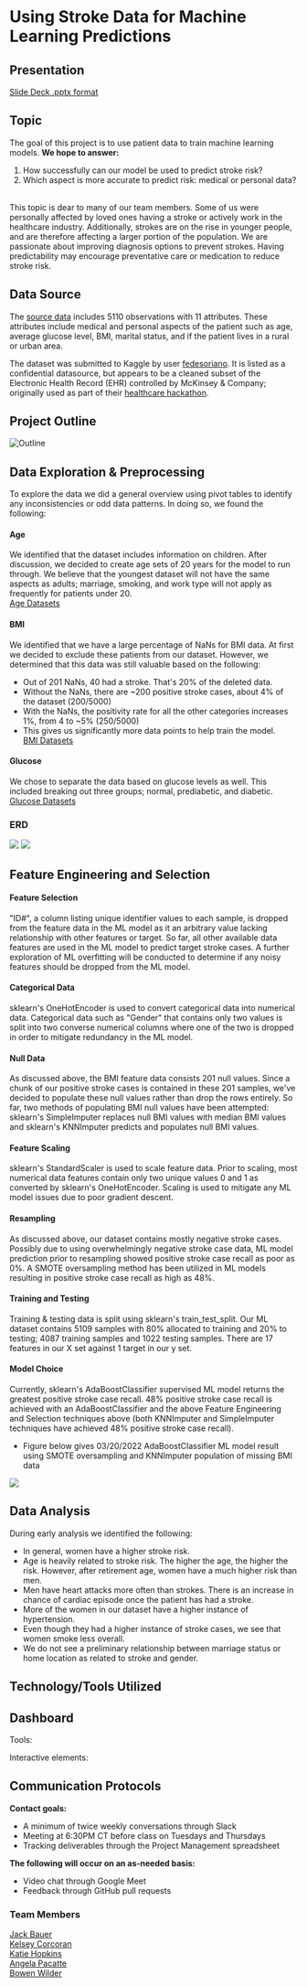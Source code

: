 # Using Stroke Data for Machine Learning Predictions

## Presentation
[Slide Deck .pptx format](/Wilder/PowerPoint/Stroke%20ML%20Slide%20Deck.pptx) 

## Topic
 
The goal of this project is to use patient data to train machine learning models. 
**We hope to answer:**
1. How successfully can our model be used to predict stroke risk?
2. Which aspect is more accurate to predict risk: medical or personal data?
<br></br>
 
This topic is dear to many of our team members. Some of us were personally affected by loved ones having a stroke or actively work in the healthcare industry. Additionally, strokes are on the rise in younger people, and are therefore affecting a larger portion of the population. 
We are passionate about improving diagnosis options to prevent strokes. Having predictability may encourage preventative care or medication to reduce stroke risk.
 
 
## Data Source
The [source data](https://www.kaggle.com/fedesoriano/stroke-prediction-dataset) includes 5110 observations with 11 attributes. These attributes include medical and personal aspects of the patient such as age, average glucose level, BMI, marital status, and if the patient lives in a rural or urban area.
 
 
The dataset was submitted to Kaggle by user [fedesoriano](https://www.kaggle.com/fedesoriano). It is listed as a confidential datasource, but appears to be a cleaned subset of the Electronic Health Record (EHR) controlled by McKinsey & Company; originally used as part of their [healthcare hackathon](https://datahack.analyticsvidhya.com/contest/mckinsey-analytics-online-hackathon).
 
## Project Outline
![Outline](https://user-images.githubusercontent.com/91762315/158919235-8a4f7e26-c8f1-4b3e-92c1-d9233f8d6670.png)

 
## Data Exploration & Preprocessing
To explore the data we did a general overview using pivot tables to identify any inconsistencies or odd data patterns. In doing so, we found the following:
 
#### Age
We identified that the dataset includes information on children. After discussion, we decided to create age sets of 20 years for the model to run through. We believe that the youngest dataset will not have the same aspects as adults; marriage, smoking, and work type will not apply as frequently for patients under 20.  
[Age Datasets](/Resources/Age_Datasets)
 
#### BMI
We identified that we have a large percentage of NaNs for BMI data. At first we decided to exclude these patients from our dataset. However, we determined that this data was still valuable based on the following:
- Out of 201 NaNs, 40 had a stroke. That's 20% of the deleted data.
- Without the NaNs, there are ~200 positive stroke cases, about 4% of the dataset (200/5000)
- With the NaNs, the positivity rate for all the other categories increases 1%, from 4 to ~5% (250/5000)
- This gives us significantly more data points to help train the model.  
[BMI Datasets](/Resources/BMI_Datasets)
 
#### Glucose
We chose to separate the data based on glucose levels as well. This included breaking out three groups; normal, prediabetic, and diabetic.  
[Glucose Datasets](/Resources/Glucose_Datasets)

### ERD
![](Bauer/ERD_Screenshots/ERD-ver-1.png)
![](Bauer/ERD_Screenshots/ERD-ver-2.png)


## Feature Engineering and Selection

#### Feature Selection
"ID#", a column listing unique identifier values to each sample, is dropped from the feature data in the ML model as it an arbitrary value lacking relationship with other features or target. So far, all other available data features are used in the ML model to predict target stroke cases. A further exploration of ML overfitting will be conducted to determine if any noisy features should be dropped from the ML model.

#### Categorical Data
sklearn's OneHotEncoder is used to convert categorical data into numerical data. Categorical data such as "Gender" that contains only two values is split into two converse numerical columns where one of the two is dropped in order to mitigate redundancy in the ML model.

#### Null Data
As discussed above, the BMI feature data consists 201 null values. Since a chunk of our positive stroke cases is contained in these 201 samples, we've decided to populate these null values rather than drop the rows entirely. So far, two methods of populating BMI null values have been attempted: sklearn's SimpleImputer replaces null BMI values with median BMI values and sklearn's KNNImputer predicts and populates null BMI values.

#### Feature Scaling
sklearn's StandardScaler is used to scale feature data. Prior to scaling, most numerical data features contain only two unique values 0 and 1 as converted by sklearn's OneHotEncoder. Scaling is used to mitigate any ML model issues due to poor gradient descent.

#### Resampling
As discussed above, our dataset contains mostly negative stroke cases. Possibly due to using overwhelmingly negative stroke case data, ML model prediction prior to resampling showed positive stroke case recall as poor as 0%. A SMOTE oversampling method has been utilized in ML models resulting in positive stroke case recall as high as 48%.  

#### Training and Testing

Training & testing data is split using sklearn's train_test_split. Our ML dataset contains 5109 samples with 80% allocated to training and 20% to testing; 4087 training samples and 1022 testing samples. There are 17 features in our X set against 1 target in our y set.  

#### Model Choice

Currently, sklearn's AdaBoostClassifier supervised ML model returns the greatest positive stroke case recall. 48% positive stroke case recall is achieved with an AdaBoostClassifier and the above Feature Engineering and Selection techniques above (both KNNImputer and SimpleImputer techniques have achieved 48% positive stroke case recall).
* Figure below gives 03/20/2022 AdaBoostClassifier ML model result using SMOTE oversampling and KNNImputer population of missing BMI data

![](Corcoran/ML_result_screenshots/AdaBoost_SMOTE_KNNImputer_03.20.2022.png)
 
## Data Analysis

During early analysis we identified the following: 
- In general, women have a higher stroke risk.
- Age is heavily related to stroke risk. The higher the age, the higher the risk. However, after retirement age, women have a much higher risk than men.
- Men have heart attacks more often than strokes. There is an increase in chance of cardiac episode once the patient has had a stroke.
- More of the women in our dataset have a higher instance of hypertension.
- Even though they had a higher instance of stroke cases, we see that women smoke less overall. 
- We do not see a preliminary relationship between marriage status or home location as related to stroke and gender.
 
## Technology/Tools Utilized



## Dashboard
 
Tools:
 
Interactive elements:

 
 
## Communication Protocols
 
**Contact goals:**
- A minimum of twice weekly conversations through Slack
- Meeting at 6:30PM CT before class on Tuesdays and Thursdays
- Tracking deliverables through the Project Management spreadsheet
 
 
**The following will occur on an as-needed basis:**
- Video chat through Google Meet
- Feedback through GitHub pull requests
 
 
### Team Members
[Jack Bauer](https://github.com/jackary24)  
[Kelsey Corcoran](https://github.com/stereo-chemistry)  
[Katie Hopkins](https://github.com/HopkinsKV)  
[Angela Pacatte](https://github.com/angepacatte)  
[Bowen Wilder](https://github.com/boborodono)  
 
